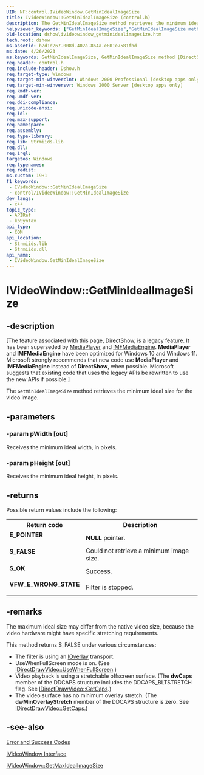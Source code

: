 ```yaml
---
UID: NF:control.IVideoWindow.GetMinIdealImageSize
title: IVideoWindow::GetMinIdealImageSize (control.h)
description: The GetMinIdealImageSize method retrieves the minimum ideal size for the video image.
helpviewer_keywords: ["GetMinIdealImageSize","GetMinIdealImageSize method [DirectShow]","GetMinIdealImageSize method [DirectShow]","IVideoWindow interface","IVideoWindow interface [DirectShow]","GetMinIdealImageSize method","IVideoWindow.GetMinIdealImageSize","IVideoWindow::GetMinIdealImageSize","IVideoWindowGetMinIdealImageSize","control/IVideoWindow::GetMinIdealImageSize","dshow.ivideowindow_getminidealimagesize"]
old-location: dshow\ivideowindow_getminidealimagesize.htm
tech.root: dshow
ms.assetid: b2d1d267-008d-402a-864a-e801e7581fbd
ms.date: 4/26/2023
ms.keywords: GetMinIdealImageSize, GetMinIdealImageSize method [DirectShow], GetMinIdealImageSize method [DirectShow],IVideoWindow interface, IVideoWindow interface [DirectShow],GetMinIdealImageSize method, IVideoWindow.GetMinIdealImageSize, IVideoWindow::GetMinIdealImageSize, IVideoWindowGetMinIdealImageSize, control/IVideoWindow::GetMinIdealImageSize, dshow.ivideowindow_getminidealimagesize
req.header: control.h
req.include-header: Dshow.h
req.target-type: Windows
req.target-min-winverclnt: Windows 2000 Professional [desktop apps only]
req.target-min-winversvr: Windows 2000 Server [desktop apps only]
req.kmdf-ver: 
req.umdf-ver: 
req.ddi-compliance: 
req.unicode-ansi: 
req.idl: 
req.max-support: 
req.namespace: 
req.assembly: 
req.type-library: 
req.lib: Strmiids.lib
req.dll: 
req.irql: 
targetos: Windows
req.typenames: 
req.redist: 
ms.custom: 19H1
f1_keywords:
 - IVideoWindow::GetMinIdealImageSize
 - control/IVideoWindow::GetMinIdealImageSize
dev_langs:
 - c++
topic_type:
 - APIRef
 - kbSyntax
api_type:
 - COM
api_location:
 - Strmiids.lib
 - Strmiids.dll
api_name:
 - IVideoWindow.GetMinIdealImageSize
---
```


# IVideoWindow::GetMinIdealImageSize


## -description

\[The feature associated with this page, [DirectShow](/windows/win32/directshow/directshow), is a legacy feature. It has been superseded by [MediaPlayer](/uwp/api/Windows.Media.Playback.MediaPlayer) and [IMFMediaEngine](/windows/win32/api/mfmediaengine/nn-mfmediaengine-imfmediaengine). **MediaPlayer** and **IMFMediaEngine** have been optimized for Windows 10 and Windows 11. Microsoft strongly recommends that new code use **MediaPlayer** and **IMFMediaEngine** instead of **DirectShow**, when possible. Microsoft suggests that existing code that uses the legacy APIs be rewritten to use the new APIs if possible.\]

The <code>GetMinIdealImageSize</code> method retrieves the minimum ideal size for the video image.

## -parameters

### -param pWidth [out]

Receives the minimum ideal width, in pixels.

### -param pHeight [out]

Receives the minimum ideal height, in pixels.

## -returns

Possible return values include the following:

<table>
<tr>
<th>Return code</th>
<th>Description</th>
</tr>
<tr>
<td width="40%">
<dl>
<dt><b>E_POINTER</b></dt>
</dl>
</td>
<td width="60%">
<b>NULL</b> pointer.

</td>
</tr>
<tr>
<td width="40%">
<dl>
<dt><b>S_FALSE</b></dt>
</dl>
</td>
<td width="60%">
Could not retrieve a minimum image size.

</td>
</tr>
<tr>
<td width="40%">
<dl>
<dt><b>S_OK</b></dt>
</dl>
</td>
<td width="60%">
Success.

</td>
</tr>
<tr>
<td width="40%">
<dl>
<dt><b>VFW_E_WRONG_STATE</b></dt>
</dl>
</td>
<td width="60%">
Filter is stopped.

</td>
</tr>
</table>

## -remarks

The maximum ideal size may differ from the native video size, because the video hardware might have specific stretching requirements.

This method returns S_FALSE under various circumstances:

<ul>
<li>The filter is using an <a href="/windows/desktop/api/strmif/nn-strmif-ioverlay">IOverlay</a> transport.</li>
<li>UseWhenFullScreen mode is on. (See <a href="/previous-versions/ms785118(v=vs.85)">IDirectDrawVideo::UseWhenFullScreen</a>.)</li>
<li>Video playback is using a stretchable offscreen surface. (The <b>dwCaps</b> member of the DDCAPS structure includes the DDCAPS_BLTSTRETCH flag. See <a href="/previous-versions/ms785104(v=vs.85)">IDirectDrawVideo::GetCaps</a>.)</li>
<li>The video surface has no minimum overlay stretch. (The <b>dwMinOverlayStretch</b> member of the DDCAPS structure is zero. See <a href="/previous-versions/ms785104(v=vs.85)">IDirectDrawVideo::GetCaps</a>.)</li>
</ul>

## -see-also

<a href="/windows/desktop/DirectShow/error-and-success-codes">Error and Success Codes</a>



<a href="/windows/desktop/api/control/nn-control-ivideowindow">IVideoWindow Interface</a>



<a href="/windows/desktop/api/control/nf-control-ivideowindow-getmaxidealimagesize">IVideoWindow::GetMaxIdealImageSize</a>